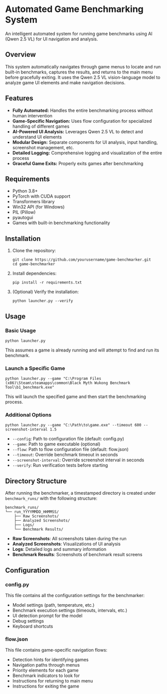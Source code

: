 # Automated Game Benchmarking System

An intelligent automated system for running game benchmarks using AI (Qwen 2.5 VL) for UI navigation and analysis.

## Overview

This system automatically navigates through game menus to locate and run built-in benchmarks, captures the results, and returns to the main menu before gracefully exiting. It uses the Qwen 2.5 VL vision-language model to analyze game UI elements and make navigation decisions.

## Features

- **Fully Automated:** Handles the entire benchmarking process without human intervention
- **Game-Specific Navigation:** Uses flow configuration for specialized handling of different games
- **AI-Powered UI Analysis:** Leverages Qwen 2.5 VL to detect and understand UI elements
- **Modular Design:** Separate components for UI analysis, input handling, screenshot management, etc.
- **Detailed Logging:** Comprehensive logging and visualization of the entire process
- **Graceful Game Exits:** Properly exits games after benchmarking

## Requirements

- Python 3.8+
- PyTorch with CUDA support
- Transformers library
- Win32 API (for Windows)
- PIL (Pillow)
- pyautogui
- Games with built-in benchmarking functionality

## Installation

1. Clone the repository:
   ```
   git clone https://github.com/yourusername/game-benchmarker.git
   cd game-benchmarker
   ```

2. Install dependencies:
   ```
   pip install -r requirements.txt
   ```

3. (Optional) Verify the installation:
   ```
   python launcher.py --verify
   ```

## Usage

### Basic Usage

```
python launcher.py
```

This assumes a game is already running and will attempt to find and run its benchmark.

### Launch a Specific Game

```
python launcher.py --game "C:\Program Files (x86)\Steam\steamapps\common\Black Myth Wukong Benchmark Tool\b1_benchmark.exe"
```

This will launch the specified game and then start the benchmarking process.

### Additional Options

```
python launcher.py --game "C:\Path\to\game.exe" --timeout 600 --screenshot-interval 1.5
```

- `--config`: Path to configuration file (default: config.py)
- `--game`: Path to game executable (optional)
- `--flow`: Path to flow configuration file (default: flow.json)
- `--timeout`: Override benchmark timeout in seconds
- `--screenshot-interval`: Override screenshot interval in seconds
- `--verify`: Run verification tests before starting

## Directory Structure

After running the benchmarker, a timestamped directory is created under `benchmark_runs/` with the following structure:

```
benchmark_runs/
└── run_YYYYMMDD_HHMMSS/
    ├── Raw Screenshots/
    ├── Analyzed Screenshots/
    ├── Logs/
    └── Benchmark Results/
```

- **Raw Screenshots**: All screenshots taken during the run
- **Analyzed Screenshots**: Visualizations of UI analysis
- **Logs**: Detailed logs and summary information
- **Benchmark Results**: Screenshots of benchmark result screens

## Configuration

### config.py

This file contains all the configuration settings for the benchmarker:

- Model settings (path, temperature, etc.)
- Benchmark execution settings (timeouts, intervals, etc.)
- UI detection prompt for the model
- Debug settings
- Keyboard shortcuts

### flow.json

This file contains game-specific navigation flows:

- Detection hints for identifying games
- Navigation paths through menus
- Priority elements for each game
- Benchmark indicators to look for
- Instructions for returning to main menu
- Instructions for exiting the game